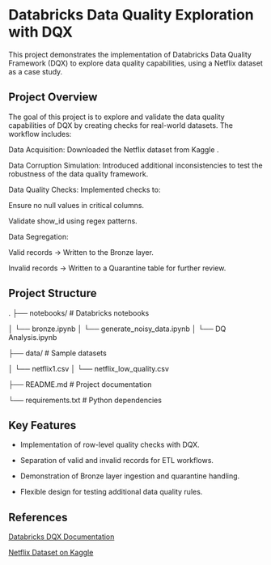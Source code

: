 # Databricks Data Quality Exploration with DQX

This project demonstrates the implementation of Databricks Data Quality Framework (DQX) to explore data quality capabilities, using a Netflix dataset as a case study.

## Project Overview

The goal of this project is to explore and validate the data quality capabilities of DQX by creating checks for real-world datasets. The workflow includes:

Data Acquisition: Downloaded the Netflix dataset from Kaggle
.

Data Corruption Simulation: Introduced additional inconsistencies to test the robustness of the data quality framework.

Data Quality Checks: Implemented checks to:

Ensure no null values in critical columns.

Validate show_id using regex patterns.

Data Segregation:

Valid records → Written to the Bronze layer.

Invalid records → Written to a Quarantine table for further review.

## Project Structure
.
├── notebooks/               # Databricks notebooks

│   └── bronze.ipynb
│   └── generate_noisy_data.ipynb
│   └── DQ Analysis.ipynb

├── data/                    # Sample datasets 

│   └── netflix1.csv
│   └── netflix_low_quality.csv

├── README.md                # Project documentation

└── requirements.txt         # Python dependencies

## Key Features

- Implementation of row-level quality checks with DQX.

- Separation of valid and invalid records for ETL workflows.

- Demonstration of Bronze layer ingestion and quarantine handling.

- Flexible design for testing additional data quality rules.

## References

[Databricks DQX Documentation](https://databrickslabs.github.io/dqx)

[Netflix Dataset on Kaggle](https://www.kaggle.com/datasets/ariyoomotade/netflix-data-cleaning-analysis-and-visualization/data/code)
